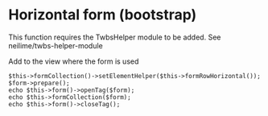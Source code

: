 Horizontal form (bootstrap)
=======================
This function requires the TwbsHelper module to be added.
See neilime/twbs-helper-module

Add to the view where the form is used
```
$this->formCollection()->setElementHelper($this->formRowHorizontal());
$form->prepare();
echo $this->form()->openTag($form);
echo $this->formCollection($form);
echo $this->form()->closeTag();
```

